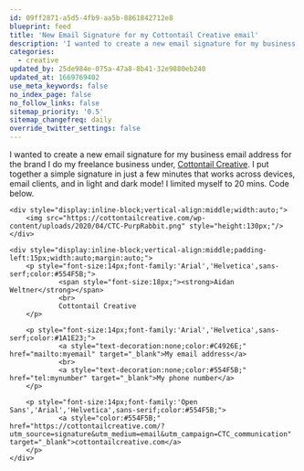 ```yaml
---
id: 09ff2871-a5d5-4fb9-aa5b-8861842712e8
blueprint: feed
title: 'New Email Signature for my Cottontail Creative email'
description: 'I wanted to create a new email signature for my business email address for the brand I do my freelance business under, Cottontail Creative.'
categories:
  - creative
updated_by: 25de984e-075a-47a8-8b41-32e9880eb240
updated_at: 1669769402
use_meta_keywords: false
no_index_page: false
no_follow_links: false
sitemap_priority: '0.5'
sitemap_changefreq: daily
override_twitter_settings: false
---
```

I wanted to create a new email signature for my business email address for the brand I do my freelance business under, [Cottontail Creative](http://cottontailcreative.com/). I put together a simple signature in just a few minutes that works across devices, email clients, and in light and dark mode! I limited myself to 20 mins. Code below.
```
<div style="display:inline-block;vertical-align:middle;width:auto;">
	<img src="https://cottontailcreative.com/wp-content/uploads/2020/04/CTC-PurpRabbit.png" style="height:130px;"/>
</div>

<div style="display:inline-block;vertical-align:middle;padding-left:15px;width:auto;margin:auto;">
	<p style="font-size:14px;font-family:'Arial','Helvetica',sans-serf;color:#554F5B;">
			<span style="font-size:18px;"><strong>Aidan Weltner</strong></span>
			<br>
			Cottontail Creative
	</p>

	<p style="font-size:14px;font-family:'Arial','Helvetica',sans-serf;color:#1A1E23;">
			<a style="text-decoration:none;color:#C4926E;" href="mailto:myemail" target="_blank">My email address</a>
			<br>
			<a style="text-decoration:none;color:#554F5B;" href="tel:mynumber" target="_blank">My phone number</a>
	</p>

	<p style="font-size:14px;font-family:'Open Sans','Arial','Helvetica',sans-serif;color:#554F5B;">
			<a style="color:#554F5B;" href="https://cottontailcreative.com/?utm_source=signature&utm_medium=email&utm_campaign=CTC_communication" target="_blank">cottontailcreative.com</a>
	</p>
</div>
```